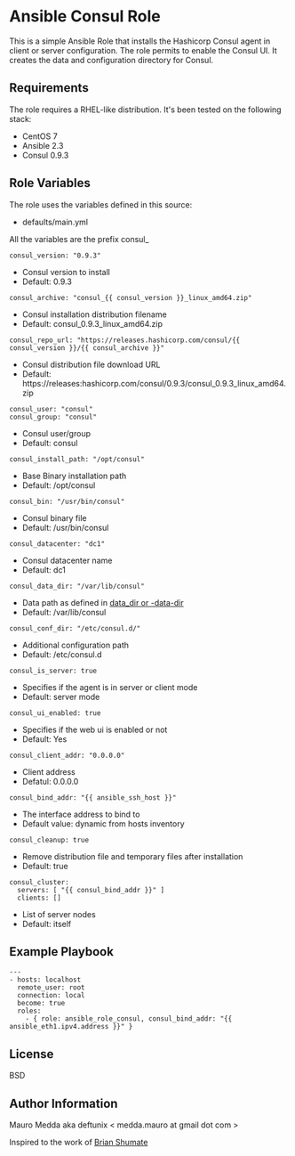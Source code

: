 Ansible Consul Role
===================

This is a simple Ansible Role that installs the Hashicorp Consul agent in client or server configuration.
The role permits to enable the Consul UI. It creates the data and configuration directory for Consul.

Requirements
------------

The role requires a RHEL-like distribution. It's been tested on the following stack:

* CentOS 7
* Ansible 2.3
* Consul 0.9.3

Role Variables
--------------

The role uses the variables defined in this source:

* defaults/main.yml

All the variables are the prefix consul_


```
consul_version: "0.9.3"
```
 - Consul version to install
 - Default: 0.9.3

```
consul_archive: "consul_{{ consul_version }}_linux_amd64.zip"
```
 - Consul installation distribution filename
 - Default: consul_0.9.3_linux_amd64.zip

```
consul_repo_url: "https://releases.hashicorp.com/consul/{{ consul_version }}/{{ consul_archive }}"
```

 - Consul distribution file download URL
 - Default: https://releases:hashicorp.com/consul/0.9.3/consul_0.9.3_linux_amd64.zip


```
consul_user: "consul"
consul_group: "consul"
```

 - Consul user/group
 - Default: consul

```
consul_install_path: "/opt/consul"
```
 - Base Binary installation path
 - Default: /opt/consul

```
consul_bin: "/usr/bin/consul"
```
 - Consul binary file
 - Default: /usr/bin/consul

```
consul_datacenter: "dc1"
```
 - Consul datacenter name
 - Default: dc1

```
consul_data_dir: "/var/lib/consul"
```
 - Data path as defined in [data_dir or -data-dir](https://www.consul.io/docs/agent/options.html#_data_dir)
 - Default: /var/lib/consul

```
consul_conf_dir: "/etc/consul.d/"
```
 - Additional configuration path
 - Default: /etc/consul.d

```
consul_is_server: true
```
 - Specifies if the agent is in server or client mode
 - Default: server mode

```
consul_ui_enabled: true
```
 - Specifies if the web ui is enabled or not
 - Default: Yes

```
consul_client_addr: "0.0.0.0"
```
 - Client address
 - Defatul: 0.0.0.0

```
consul_bind_addr: "{{ ansible_ssh_host }}"
```
 - The interface address to bind to
 - Default value: dynamic from hosts inventory

```
consul_cleanup: true
```
 - Remove distribution file and temporary files after installation
 - Default: true

```
consul_cluster:
  servers: [ "{{ consul_bind_addr }}" ]
  clients: []
```
 - List of server nodes
 - Default: itself

Example Playbook
----------------

```
---
- hosts: localhost
  remote_user: root
  connection: local
  become: true
  roles:
    - { role: ansible_role_consul, consul_bind_addr: "{{ ansible_eth1.ipv4.address }}" }

```

License
-------

BSD

Author Information
------------------

Mauro Medda aka deftunix < medda.mauro at gmail dot com >

Inspired to the work of [Brian Shumate](https://galaxy.ansible.com/brianshumate/consul/)
